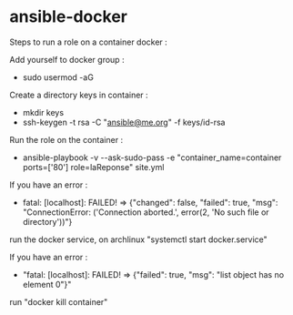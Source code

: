 # ansible-docker

Steps to run a role on a container docker :

Add yourself to docker group : 
* sudo usermod -aG <login>

Create a directory keys in container :
* mkdir keys
* ssh-keygen -t rsa -C "ansible@me.org" -f keys/id-rsa

Run the role on the container :
* ansible-playbook -v --ask-sudo-pass -e "container_name=container ports=['80'] role=laReponse" site.yml

If you have an error : 
* fatal: [localhost]: FAILED! => {"changed": false, "failed": true, "msg": "ConnectionError: ('Connection aborted.', error(2, 'No such file or directory'))"}

run the docker service, on archlinux "systemctl start docker.service"

If you have an error :
* "fatal: [localhost]: FAILED! => {"failed": true, "msg": "list object has no element 0"}"

run "docker kill container"
